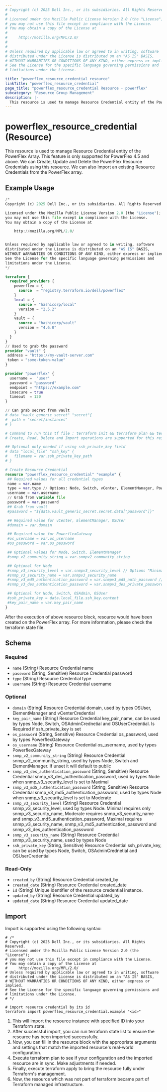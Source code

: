 ```yaml
---
# Copyright (c) 2025 Dell Inc., or its subsidiaries. All Rights Reserved.
# 
# Licensed under the Mozilla Public License Version 2.0 (the "License");
# you may not use this file except in compliance with the License.
# You may obtain a copy of the License at
# 
#     http://mozilla.org/MPL/2.0/
# 
# 
# Unless required by applicable law or agreed to in writing, software
# distributed under the License is distributed on an "AS IS" BASIS,
# WITHOUT WARRANTIES OR CONDITIONS OF ANY KIND, either express or implied.
# See the License for the specific language governing permissions and
# limitations under the License.

title: "powerflex_resource_credential resource"
linkTitle: "powerflex_resource_credential"
page_title: "powerflex_resource_credential Resource - powerflex"
subcategory: "Resource Group Management"
description: |-
  This resource is used to manage Resource Credential entity of the PowerFlex Array. This feature is only supported for PowerFlex 4.5 and above. We can Create, Update and Delete the PowerFlex Resource Credentials using this resource. We can also Import an existing Resource Credentials from the PowerFlex array.
---
```


# powerflex_resource_credential (Resource)

This resource is used to manage Resource Credential entity of the PowerFlex Array. This feature is only supported for PowerFlex 4.5 and above. We can Create, Update and Delete the PowerFlex Resource Credentials using this resource. We can also Import an existing Resource Credentials from the PowerFlex array.

## Example Usage

```terraform
/*
Copyright (c) 2025 Dell Inc., or its subsidiaries. All Rights Reserved.

Licensed under the Mozilla Public License Version 2.0 (the "License");
you may not use this file except in compliance with the License.
You may obtain a copy of the License at

    http://mozilla.org/MPL/2.0/


Unless required by applicable law or agreed to in writing, software
distributed under the License is distributed on an "AS IS" BASIS,
WITHOUT WARRANTIES OR CONDITIONS OF ANY KIND, either express or implied.
See the License for the specific language governing permissions and
limitations under the License.
*/

terraform {
  required_providers {
    powerflex = {
      source  = "registry.terraform.io/dell/powerflex"
    }
    local = {
      source = "hashicorp/local"
      version = "2.5.2"
    }
    vault = {
      source = "hashicorp/vault"
      version = "4.6.0"
    }
  }
}
// Used to grab the password
provider "vault" {
 address = "https://my-vault-server.com"
 token = "some-token-value"
}

provider "powerflex" {
  username =  "user"
  password = "password"
  endpoint = "https://example.com"
  insecure = true
  timeout  = 120
}

// Can grab secret from vault
# data "vault_generic_secret" "secret"{
#  path = "secret/instances"
# }

# Command to run this tf file : terraform init && terraform plan && terraform apply
# Create, Read, Delete and Import operations are supported for this resource

## Optional only needed if using ssh_private_key field
# data "local_file" "ssh_key" {
#   filename = var.ssh_private_key_path
# }

# Create Resource Credential
resource "powerflex_resource_credential" "example" {
 ## Required values for all credential types
 name = var.name
 type = var.type // Options: Node, Switch, vCenter, ElementManager, PowerflexGateway, PresentationServer, OSAdmin, OSUser
 username = var.username
 // Grab from variable file
 password = var.password
 ## Grab from vault 
 #password = "${data.vault_generic_secret.secret.data["password"]}"

 ## Required value for vCenter, ElementManager, OSUser
 #domain = var.domain

 ## Required value for PowerflexGateway
 #os_username = var.os_username
 #os_password = var.os_password

 ## Optional values for Node, Switch, ElementManager
 #snmp_v2_community_string = var.snmpv2_community_string

 ## Optional for Node
 #snmp_v3_security_level = var.snmpv3_security_level // Options "Minimal", "Moderate", or "Maximal"
 #snmp_v3_security_name = var.snmpv3_security_name
 #snmp_v3_md5_authentication_password = var.snmpv3_md5_auth_password // required for level "Moderate" and "Maximal"
 #snmp_v3_des_authentication_password = var.snmpv3_des_private_password // required for level "Maximal"

 ## Optional for Node, Switch, OSAdmin, OSUser
 #ssh_private_key = data.local_file.ssh_key.content
 #key_pair_name = var.key_pair_name
}
```

After the execution of above resource block, resource would have been created on the PowerFlex array. For more information, please check the terraform state file.

<!-- schema generated by tfplugindocs -->
## Schema

### Required

- `name` (String) Resource Credential name
- `password` (String, Sensitive) Resource Credential password
- `type` (String) Resource Credential type
- `username` (String) Resource Credential username

### Optional

- `domain` (String) Resource Credential domain, used by types OSUser, ElementManager and vCenterCredential
- `key_pair_name` (String) Resource Credential key_pair_name, can be used by types Node, Switch, OSAdminCrednetial and OSUserCredential. Is Required if ssh_private_key is set
- `os_password` (String, Sensitive) Resource Credential os_password, used by types PowerflexGateway
- `os_username` (String) Resource Credential os_username, used by types PowerflexGateway
- `snmp_v2_community_string` (String) Resource Credential snmp_v2_community_string, used by types Node, Switch and ElementManager. If unset it will default to public
- `snmp_v3_des_authentication_password` (String, Sensitive) Resource Credential snmp_v3_des_authentication_password, used by types Node when snmp_v3_security_level is set to Maximal
- `snmp_v3_md5_authentication_password` (String, Sensitive) Resource Credential snmp_v3_md5_authentication_password, used by types Node when snmp_v3_security_level is set to Moderate
- `snmp_v3_security_level` (String) Resource Credential snmp_v3_security_level, used by types Node. Minimal requires only snmp_v3_security_name, Moderate requires snmp_v3_security_name and snmp_v3_md5_authentication_password, Maximal requires snmp_v3_security_name, snmp_v3_md5_authentication_password and snmp_v3_des_authentication_password
- `snmp_v3_security_name` (String) Resource Credential snmp_v3_security_name, used by types Node
- `ssh_private_key` (String, Sensitive) Resource Credential ssh_private_key, can be used by types Node, Switch, OSAdminCrednetial and OSUserCredential

### Read-Only

- `created_by` (String) Resource Credential created_by
- `created_date` (String) Resource Credential created_date
- `id` (String) Unique identifier of the resource credential instance.
- `updated_by` (String) Resource Credential updated_by
- `updated_date` (String) Resource Credential updated_date

## Import

Import is supported using the following syntax:

```shell
# /*
# Copyright (c) 2025 Dell Inc., or its subsidiaries. All Rights Reserved.
# Licensed under the Mozilla Public License Version 2.0 (the "License");
# you may not use this file except in compliance with the License.
# You may obtain a copy of the License at
#     http://mozilla.org/MPL/2.0/
# Unless required by applicable law or agreed to in writing, software
# distributed under the License is distributed on an "AS IS" BASIS,
# WITHOUT WARRANTIES OR CONDITIONS OF ANY KIND, either express or implied.
# See the License for the specific language governing permissions and
# limitations under the License.
# */

# import resource credential by its id
terraform import powerflex_resource_credential.example "<id>"
```

1. This will import the resource instance with specified ID into your Terraform state.
2. After successful import, you can run terraform state list to ensure the resource has been imported successfully.
3. Now, you can fill in the resource block with the appropriate arguments and settings that match the imported resource's real-world configuration.
4. Execute terraform plan to see if your configuration and the imported resource are in sync. Make adjustments if needed.
5. Finally, execute terraform apply to bring the resource fully under Terraform's management.
6. Now, the resource which was not part of terraform became part of Terraform managed infrastructure.
